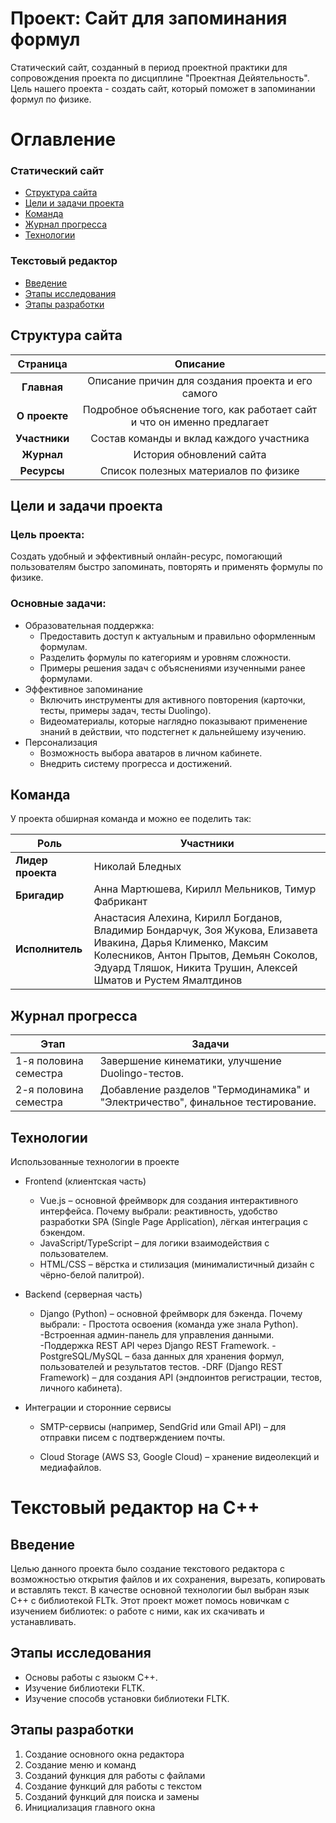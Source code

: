 # Проект: Сайт для запоминания формул

Статический сайт, созданный в период проектной практики для сопровождения проекта по дисциплине "Проектная Дейятельность".
Цель нашего проекта - создать сайт, который поможет в запоминании формул по физике.

# Оглавление

### Статический сайт

- [Структура сайта](#структура-сайта)
- [Цели и задачи проекта](#Цели-и-задачи-проекта)
- [Команда](#Команда)
- [Журнал прогресса](#Журнал-прогресса)
- [Технологии](#Технологии)

### Текстовый редактор

- [Введение](#Введение)
- [Этапы исследования](#Этапы-исследования)
- [Этапы разработки](#Этапы-разработки)

## Структура сайта

|   Страница    |                                Описание                                 |
| :-----------: | :---------------------------------------------------------------------: |
|  **Главная**  |            Описание причин для создания проекта и его самого            |
| **О проекте** | Подробное объяснение того, как работает сайт и что он именно предлагает |
| **Участники** |                Состав команды и вклад каждого участника                 |
|  **Журнал**   |                        История обновлений сайта                         |
|  **Ресурсы**  |                  Список полезных материалов по физике                   |

## Цели и задачи проекта

### Цель проекта:

Создать удобный и эффективный онлайн-ресурс, помогающий пользователям быстро запоминать, повторять и применять формулы по физике.

### Основные задачи:

- Образовательная поддержка:
  - Предоставить доступ к актуальным и правильно оформленным формулам.
  - Разделить формулы по категориям и уровням сложности.
  - Примеры решения задач с объяснениями изученными ранее формулами.
- Эффективное запоминание
  - Включить инструменты для активного повторения (карточки, тесты, примеры задач, тесты Duolingo).
  - Видеоматериалы, которые наглядно показывают применение знаний в действии, что подстегнет к дальнейшему изучению.
- Персонализация
  - Возможность выбора аватаров в личном кабинете.
  - Внедрить систему прогресса и достижений.

## Команда

У проекта обширная команда и можно ее поделить так:

| Роль              | Участники                                                                                                                                                                                                                |
| ----------------- | ------------------------------------------------------------------------------------------------------------------------------------------------------------------------------------------------------------------------ |
| **Лидер проекта** | Николай Бледных                                                                                                                                                                                                          |
| **Бригадир**      | Анна Мартюшева, Кирилл Мельников, Тимур Фабрикант                                                                                                                                                                        |
| **Исполнитель**   | Анастасия Алехина, Кирилл Богданов, Владимир Бондарчук, Зоя Жукова, Елизавета Ивакина, Дарья Клименко, Максим Колесников, Антон Прытов, Демьян Соколов, Эдуард Тляшок, Никита Трушин, Алексей Шматов и Рустем Ямалтдинов |

## Журнал прогресса

| Этап                  | Задачи                                                                         |
| --------------------- | ------------------------------------------------------------------------------ |
| 1-я половина семестра | Завершение кинематики, улучшение Duolingo-тестов.                              |
| 2-я половина семестра | Добавление разделов "Термодинамика" и "Электричество", финальное тестирование. |

## Технологии

Использованные технологии в проекте

- Frontend (клиентская часть)

  - Vue.js – основной фреймворк для создания интерактивного интерфейса.
    Почему выбрали: реактивность, удобство разработки SPA (Single Page Application), лёгкая интеграция с бэкендом.
  - JavaScript/TypeScript – для логики взаимодействия с пользователем.
  - HTML/CSS – вёрстка и стилизация (минималистичный дизайн с чёрно-белой палитрой).

- Backend (серверная часть)

  - Django (Python) – основной фреймворк для бэкенда.
    Почему выбрали: - Простота освоения (команда уже знала Python).
    -Встроенная админ-панель для управления данными.
    -Поддержка REST API через Django REST Framework.
    -PostgreSQL/MySQL – база данных для хранения формул, пользователей и результатов тестов.
    -DRF (Django REST Framework) – для создания API (эндпоинтов регистрации, тестов, личного кабинета).

- Интеграции и сторонние сервисы

  - SMTP-сервисы (например, SendGrid или Gmail API) – для отправки писем с подтверждением почты.

  - Cloud Storage (AWS S3, Google Cloud) – хранение видеолекций и медиафайлов.

# Текстовый редактор на C++

## Введение

Целью данного проекта было создание текстового редактора с возможностью открытия файлов и их сохранения, вырезать, копировать и вставлять текст.
В качестве основной технологии был выбран язык C++ с библиотекой FLTk.
Этот проект может помось новичкам с изучением библиотек: о работе с ними, как их скачивать и устанавливать.

## Этапы исследования

- Основы работы с языокм C++.
- Изучение библиотеки FLTK.
- Изучение способв установки библиотеки FLTK.

## Этапы разработки

1. Создание основного окна редактора
1. Создание меню и команд
1. Созданий функция для работы с файлами
1. Создание функций для работы с текстом
1. Созданий функций для поиска и замены
1. Инициализация главного окна
